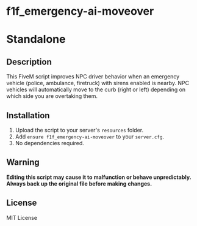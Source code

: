 # f1f_emergency-ai-moveover

# Standalone

## Description

This FiveM script improves NPC driver behavior when an emergency vehicle (police, ambulance, firetruck) with sirens enabled is nearby. NPC vehicles will automatically move to the curb (right or left) depending on which side you are overtaking them.

## Installation

1. Upload the script to your server's `resources` folder.
2. Add `ensure f1f_emergency-ai-moveover` to your `server.cfg`.
3. No dependencies required.

## Warning

**Editing this script may cause it to malfunction or behave unpredictably. Always back up the original file before making changes.**

## License

MIT License
